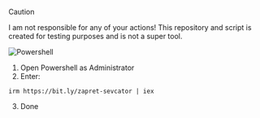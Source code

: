 > [!CAUTION]
> I am not responsible for any of your actions! This repository and script is created for testing purposes and is not a super tool.

![Powershell](https://myoctocat.com/assets/images/base-octocat.svg)

1. Open Powershell as Administrator
2. Enter:
```
irm https://bit.ly/zapret-sevcator | iex
```
3. Done
